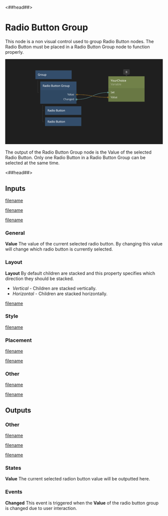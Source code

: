 <##head##>

# Radio Button Group

This node is a non visual control used to group <span class="ndl-node">Radio Button</span> nodes. The <span class="ndl-node">Radio Button</span> must be placed in a <span class="ndl-node">Radio Button Group</span> node to function properly.

![](./radiobutton.png ':class=img-size-l')

The output of the <span class="ndl-node">Radio Button Group</span> node is the <span class="ndl-data">Value</span> of the selected <span class="ndl-node">Radio Button</span>. Only one <span class="ndl-node">Radio Button</span> in a <span class="ndl-node">Radio Button Group</span> can be selected at the same time.

<##head##>

## Inputs

[filename](./margin-and-padding.md ':include')

[filename](./alignment.md ':include')

[filename](./size-mode-and-dimensions.md ':include')

### General

**Value**
The value of the current selected radio button. By changing this value will change which radio button is currently selected.

### Layout

**Layout**
By default children are stacked and this property specifies which direction they should be stacked.

-   _Vertical_ - Children are stacked vertically.
-   _Horizontal_ - Children are stacked horizontally.

[filename](./position.md ':include')

### Style

[filename](./visibility-styles.md ':include')

### Placement

[filename](./placement-styles.md ':include')

[filename](./dimension-constraints.md ':include')

### Other

[filename](./pointer-events-and-mounted.md ':include')

[filename](../advanced-style.md ':include')

## Outputs

### Other

[filename](./child-index-and-this-outputs.md ':include')

[filename](./bounding-box-outputs.md ':include')

[filename](./mounted-outputs.md ':include')

### States

**Value**
The current selected radion button value will be outputted here.

### Events

**Changed**
This event is triggered when the **Value** of the radio button group is changed due to user interaction.
